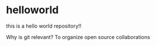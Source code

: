 # helloworld
this is a hello world repository!!

Why is git relevant?
To organize open source collaborations